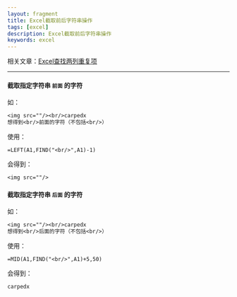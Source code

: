 ```yaml
---
layout: fragment
title: Excel截取前后字符串操作
tags: [excel]
description: Excel截取前后字符串操作
keywords: excel
---
```




相关文章：[Excel查找两列重复项](https://carpedx.com/fragment/excel-seek-repeat/)

------



#### 截取指定字符串 `前面` 的字符

如：

```tex
<img src=""/><br/>carpedx
想得到<br/>前面的字符（不包括<br/>）
```

使用：

```shell
=LEFT(A1,FIND("<br/>",A1)-1)
```

会得到：

```tex
<img src=""/>
```



#### 截取指定字符串 `后面` 的字符

如：

```tex
<img src=""/><br/>carpedx
想得到<br/>后面的字符（不包括<br/>）
```

使用：

```shell
=MID(A1,FIND("<br/>",A1)+5,50)
```

会得到：

```tex
carpedx
```

